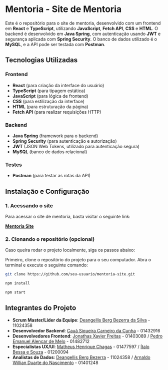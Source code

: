 # Mentoria - Site de Mentoria

Este é o repositório para o site de mentoria, desenvolvido com um frontend em **React** e **TypeScript**, utilizando **JavaScript**, **Fetch API**, **CSS** e **HTML**. O backend é desenvolvido em **Java Spring**, com autenticação usando **JWT** e segurança aplicada com **Spring Security**. O banco de dados utilizado é o **MySQL**, e a API pode ser testada com **Postman**.

## Tecnologias Utilizadas

### Frontend
- **React** (para criação da interface do usuário)
- **TypeScript** (para tipagem estática)
- **JavaScript** (para lógica de frontend)
- **CSS** (para estilização da interface)
- **HTML** (para estruturação da página)
- **Fetch API** (para realizar requisições HTTP)

### Backend
- **Java Spring** (framework para o backend)
- **Spring Security** (para autenticação e autorização)
- **JWT** (JSON Web Tokens, utilizado para autenticação segura)
- **MySQL** (banco de dados relacional)

### Testes
- **Postman** (para testar as rotas da API)

## Instalação e Configuração

### 1. Acessando o site

Para acessar o site de mentoria, basta visitar o seguinte link:

[**Mentoria Site**](https://link-do-seu-site.com)

### 2. Clonando o repositório (opcional)

Caso queira rodar o projeto localmente, siga os passos abaixo:

Primeiro, clone o repositório do projeto para o seu computador. Abra o terminal e execute o seguinte comando:

```bash
git clone https://github.com/seu-usuario/mentoria-site.git

npm install

npm start
````
## Integrantes do Projeto

- **Scrum Master/Líder da Equipe**: [Deangellis Berg Bezerra da Silva](https://github.com/Deangellisberg) - 11024358
- **Desenvolvedor Backend**: [Cauã Siqueira Carneiro da Cunha](https://github.com/CauaSiqueira29) - 01432916
- **Desenvolvedores Frontend**: [Jonathas Xavier Freitas](https://github.com/Dev-Jonathas) - 01403089 / [Pedro Emanuel Alencar de Melo](https://github.com/PedroAlencarM) - 01482712
- **Especialistas UX/UI**: [Matheus Henrique Chagas](https://github.com/MatheusChagas123) - 01477597 / [Ítalo Bessa e Souza](https://github.com/Italo-Bessa) - 01200094
- **Analistas de Dados**:  [Deangellis Berg Bezerra](https://github.com/Deangellisberg) - 11024358 / [Arnaldo Willian Duarte do Nascimento](https://github.com/ArnaldoWillian) - 01401248


